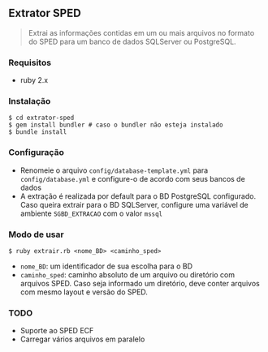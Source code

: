 ## Extrator SPED
> Extrai as informações contidas em um ou mais arquivos no formato do SPED para um banco de dados SQLServer ou PostgreSQL.

### Requisitos
- ruby 2.x

### Instalação
```shell
$ cd extrator-sped
$ gem install bundler # caso o bundler não esteja instalado
$ bundle install
```

### Configuração
- Renomeie o arquivo `config/database-template.yml` para `config/database.yml` e configure-o de acordo com seus bancos de dados
- A extração é realizada por default para o BD PostgreSQL configurado. Caso queira extrair para o BD SQLServer, configure uma variável de ambiente `SGBD_EXTRACAO` com o valor `mssql`

### Modo de usar
```shell
$ ruby extrair.rb <nome_BD> <caminho_sped>
```
- `nome_BD`: um identificador de sua escolha para o BD
- `caminho_sped`: caminho absoluto de um arquivo ou diretório com arquivos SPED. Caso seja informado um diretório, deve conter arquivos com mesmo layout e versão do SPED.

### TODO
- Suporte ao SPED ECF
- Carregar vários arquivos em paralelo
